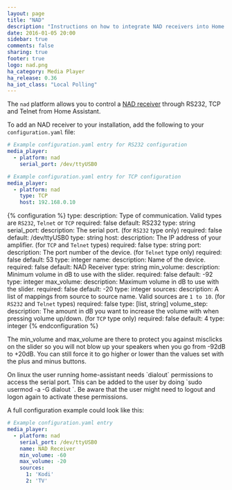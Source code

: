 ```yaml
---
layout: page
title: "NAD"
description: "Instructions on how to integrate NAD receivers into Home Assistant."
date: 2016-01-05 20:00
sidebar: true
comments: false
sharing: true
footer: true
logo: nad.png
ha_category: Media Player
ha_release: 0.36
ha_iot_class: "Local Polling"
---
```


The `nad` platform allows you to control a [NAD receiver](http://nadelectronics.com) through RS232, TCP and Telnet from Home Assistant.

To add an NAD receiver to your installation, add the following to your `configuration.yaml` file:

```yaml
# Example configuration.yaml entry for RS232 configuration
media_player:
  - platform: nad
    serial_port: /dev/ttyUSB0
```
```yaml
# Example configuration.yaml entry for TCP configuration
media_player:
  - platform: nad
    type: TCP
    host: 192.168.0.10
```

{% configuration %}
type:
  description: Type of communication. Valid types are `RS232`, `Telnet` or `TCP`
  required: false
  default: RS232
  type: string
serial_port:
  description: The serial port. (for `RS232` type only)
  required: false
  default: /dev/ttyUSB0
  type: string
host:
  description: The IP address of your amplifier. (for `TCP` and `Telnet` types)
  required: false
  type: string
port:
  description: The port number of the device. (for `Telnet` type only)
  required: false
  default: 53
  type: integer
name:
  description: Name of the device.
  required: false
  default: NAD Receiver
  type: string
min_volume:
  description: Minimum volume in dB to use with the slider.
  required: false
  default: -92
  type: integer
max_volume:
  description: Maximum volume in dB to use with the slider.
  required: false
  default: -20
  type: integer
sources:
  description: A list of mappings from source to source name. Valid sources are `1 to 10`. (for `RS232` and `Telnet` types)
  required: false
  type: [list, string]
volume_step:
  description: The amount in dB you want to increase the volume with when pressing volume up/down. (for `TCP` type only)
  required: false
  default: 4
  type: integer
{% endconfiguration %}

The min_volume and max_volume are there to protect you against misclicks on the slider so you will not blow up your speakers when you go from -92dB to +20dB. You can still force it to go higher or lower than the values set with the plus and minus buttons.

<p class='note warning'>
On linux the user running home-assistant needs `dialout` permissions to access the serial port.
This can be added to the user by doing `sudo usermod -a -G dialout <username>`.
Be aware that the user might need to logout and logon again to activate these permissions.
</p>

A full configuration example could look like this:

```yaml
# Example configuration.yaml entry
media_player:
  - platform: nad
    serial_port: /dev/ttyUSB0
    name: NAD Receiver
    min_volume: -60
    max_volume: -20
    sources:
      1: 'Kodi'
      2: 'TV'
```
